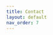 ```yaml
---
title: Contact
layout: default
nav_order: 7
---
```


<iframe data-tally-src="https://tally.so/embed/mKY1zk?alignLeft=1&hideTitle=1&transparentBackground=1&dynamicHeight=1" loading="lazy" width="100%" height="200" frameborder="0" marginheight="0" marginwidth="0" title="Contact"></iframe><script>var d=document,w="https://tally.so/widgets/embed.js",v=function(){"undefined"!=typeof Tally?Tally.loadEmbeds():d.querySelectorAll("iframe[data-tally-src]:not([src])").forEach((function(e){e.src=e.dataset.tallySrc}))};if("undefined"!=typeof Tally)v();else if(d.querySelector('script[src="'+w+'"]')==null){var s=d.createElement("script");s.src=w,s.onload=v,s.onerror=v,d.body.appendChild(s);}</script>